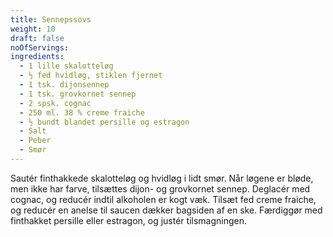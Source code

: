 ```yaml
---
title: Sennepssovs
weight: 10
draft: false
noOfServings: 
ingredients:
  - 1 lille skalotteløg
  - ½ fed hvidløg, stiklen fjernet
  - 1 tsk. dijonsennep
  - 1 tsk. grovkornet sennep
  - 2 spsk. cognac
  - 250 ml. 38 % creme fraiche
  - ½ bundt blandet persille og estragon
  - Salt
  - Peber
  - Smør
---
```


Sautér finthakkede skalotteløg og hvidløg i lidt smør. Når løgene er
bløde, men ikke har farve, tilsættes dijon- og grovkornet sennep.
Deglacér med cognac, og reducér indtil alkoholen er kogt væk. Tilsæt fed
creme fraiche, og reducér en anelse til saucen dækker bagsiden af en
ske. Færdiggør med finthakket persille eller estragon, og justér
tilsmagningen.

